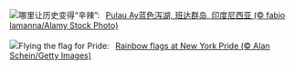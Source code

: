 ![](https://www.bing.com/th?id=OHR.BandaIsland_ZH-CN1145779264_UHD.jpg&w=1000)哪里让历史变得“辛辣”:&nbsp;&ensp;[Pulau Ay蓝色泻湖, 班达群岛, 印度尼西亚 (© fabio lamanna/Alamy Stock Photo)](https://www.bing.com/th?id=OHR.BandaIsland_ZH-CN1145779264_UHD.jpg)
<br><br/>
![](https://www.bing.com/th?id=OHR.PrideParade_EN-US9405333794_UHD.jpg&w=1000)Flying the flag for Pride:&nbsp;&ensp;[Rainbow flags at New York Pride (© Alan Schein/Getty Images)](https://www.bing.com/th?id=OHR.PrideParade_EN-US9405333794_UHD.jpg)
<br><br/>
